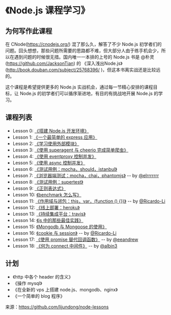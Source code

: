 # 《Node.js 课程学习》


## 为何写作此课程


在 CNode(https://cnodejs.org/) 混了那么久，解答了不少 Node.js 初学者们的问题。回头想想，那些问题所需要的思路都不难，但大部分人由于练手机会少，所以在遇到问题的时候很无措。国内唯一一本排的上号的 Node.js 书是 @朴灵(https://github.com/JacksonTian) 的 《深入浅出Node.js》(http://book.douban.com/subject/25768396/ )，但这本书离实战还是比较远的。

这个课程是希望提供更多的 Node.js 实战机会，通过每一节精心安排的课程目标，让 Node.js 的初学者们可以循序渐进地，有目的有挑战地开展 Node.js 的学习。

## 课程列表

* Lesson 0: [《搭建 Node.js 开发环境》](https://github.com/zuobaiquan/nodejs/tree/master/node-lessons/lesson0)
* Lesson 1: [《一个最简单的 express 应用》](https://github.com/zuobaiquan/nodejs/tree/master/node-lessons/lesson01)
* Lesson 2: [《学习使用外部模块》](https://github.com/zuobaiquan/nodejs/tree/master/node-lessons/lesson02)
* Lesson 3: [《使用 superagent 与 cheerio 完成简单爬虫》](https://github.com/zuobaiquan/nodejs/tree/master/node-lessons/lesson03)
* Lesson 4: [《使用 eventproxy 控制并发》](https://github.com/zuobaiquan/nodejs/tree/master/node-lessons/lesson04)
* Lesson 5: [《使用 async 控制并发》](https://github.com/zuobaiquan/nodejs/tree/master/node-lessons/lesson05)
* Lesson 6: [《测试用例：mocha，should，istanbul》](https://github.com/zuobaiquan/nodejs/tree/master/node-lessons/lesson06)
* Lesson 7: [《浏览器端测试：mocha，chai，phantomjs》](https://github.com/zuobaiquan/nodejs/tree/master/node-lessons/lesson07) -- by [@elrrrrrrr](https://github.com/elrrrrrrr)
* Lesson 8: [《测试用例：supertest》](https://github.com/zuobaiquan/nodejs/tree/master/node-lessons/lesson08)
* Lesson 9: [《正则表达式》](https://github.com/zuobaiquan/nodejs/tree/master/node-lessons/lesson09)
* Lesson 10: [《benchmark 怎么写》](https://github.com/zuobaiquan/nodejs/tree/master/node-lessons/lesson10)
* Lesson 11: [《作用域与闭包：this，var，(function () {})》](https://github.com/zuobaiquan/nodejs/tree/master/node-lessons/lesson11) -- by [@Ricardo-Li](https://github.com/Ricardo-Li/)
* Lesson 12: [《线上部署：heroku》](https://github.com/zuobaiquan/nodejs/tree/master/node-lessons/lesson12)
* Lesson 13: [《持续集成平台：travis》](https://github.com/zuobaiquan/nodejs/tree/master/node-lessons/lesson13)
* Lesson 14: [《js 中的那些最佳实践》](https://github.com/zuobaiquan/nodejs/tree/master/node-lessons/lesson14)
* Lesson 15: [《Mongodb 与 Mongoose 的使用》](https://github.com/zuobaiquan/nodejs/tree/master/node-lessons/lesson15)
* Lesson 16: [《cookie 与 session》](https://github.com/zuobaiquan/nodejs/tree/master/node-lessons/lesson16) -- by [@Ricardo-Li](https://github.com/Ricardo-Li/)
* Lesson 17: [《使用 promise 替代回调函数》](https://github.com/zuobaiquan/nodejs/tree/master/node-lessons/lesson17) -- by [@eeandrew](https://github.com/eeandrew)
* Lesson 18: [《何为 connect 中间件》](https://github.com/zuobaiquan/nodejs/tree/master/node-lessons/lesson18) -- by [@albin3](https://github.com/albin3)

## 计划

* 《http 中各个 header 的含义》
* 《操作 mysql》
* 《在全新的 vps 上搭建 node.js、mongodb、nginx》
* 《一个简单的 blog 程序》



来源：https://github.com/lijundong/node-lessons

